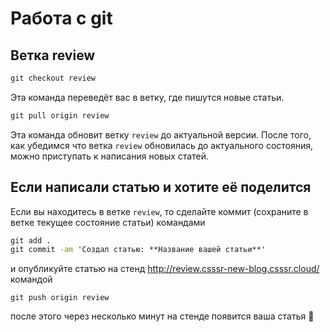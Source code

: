 # Работа с git

## Ветка review

```cmd
git checkout review
```
Эта команда переведёт вас в ветку, где пишутся новые статьи.

```cmd
git pull origin review
```
Эта команда обновит ветку `review` до актуальной версии. 
После того, как убедимся что ветка `review` обновилась до актуального состояния,
можно приступать к написания новых статей.


## Если написали статью и хотите её поделится
Если вы находитесь в ветке `review`, то сделайте коммит (сохраните в ветке текущее состояние статьи) командами
```cmd
git add .
git commit -am 'Создал статью: **Название вашей статьи**'
```
и опубликуйте статью на стенд http://review.csssr-new-blog.csssr.cloud/ командой
```
git push origin review
```
после этого через несколько минут на стенде появится ваша статья 🎉
